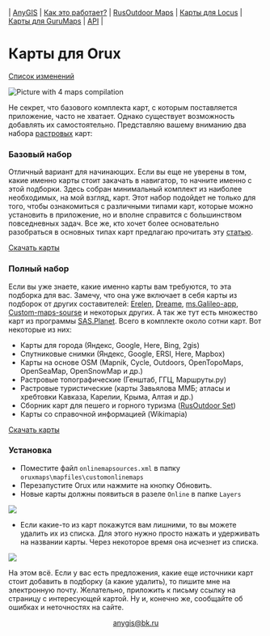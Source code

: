| [AnyGIS][01] | [Как это работает?][02] | [RusOutdoor Maps][03] | [Карты для Locus][04] | [Карты для GuruMaps][05] | [API][06] |


[01]: https://nnngrach.github.io/AnyGIS_maps/index
[02]: https://nnngrach.github.io/AnyGIS_maps/Web/Html/Description
[03]: https://nnngrach.github.io/AnyGIS_maps/Web/Html/RusOutdoor
[04]: https://nnngrach.github.io/AnyGIS_maps/Web/Html/Locus
[05]: https://nnngrach.github.io/AnyGIS_maps/Web/Html/Galileo
[06]: https://nnngrach.github.io/AnyGIS_maps/Web/Html/Api
[07]: https://nnngrach.github.io/AnyGIS_maps/Web/Html/Vektor_and_raster




# Карты для Orux

[Список изменений][0]

[0]: https://nnngrach.github.io/AnyGIS_maps/Web/Html/Changelog

![Picture with 4 maps compilation](https://nnngrach.github.io/AnyGIS_maps/Web/Img/4maps.png)



Не секрет, что базового комплекта карт, с которым поставляется приложение, часто не хватает. Однако существует возможность добавлять их самостоятельно. Представляю вашему вниманию два набора [растровых][07] карт:

### Базовый набор
Отличный вариант для начинающих. Если вы еще не уверены в том, какие именно карты стоит закачать в навигатор, то начните именно с этой подборки. Здесь собран минимальный комплект из наиболее необходимых, на мой взгляд, карт.  Этот набор подойдет не только для того, чтобы ознакомиться с различными типами карт, которые можно установить в приложение, но и вполне справится с большинством повседневных задач. Все же, кто хочет более основательно разобраться в основных типах карт предлагаю прочитать эту [статью][1].

[Скачать карты][2]


[1]: https://shuriktravel.ru/maps/

[2]: https://anygis.herokuapp.com/download/orux_short/onlinemapsources.xml




### Полный набор
Если вы уже знаете, какие именно карты вам требуются, то эта подборка для вас. Замечу, что она уже включает в себя карты из подборок от других составителей: [Erelen][6], [Dreame][7], [ms.Galileo-app][8], [Custom-maps-sourse][9] и некоторых других. А так же тут есть множество карт из программы [SAS.Planet][10]. Всего в комплекте около сотни карт. Вот некоторые из них:

- Карты для города (Яндекс, Google, Here, Bing, 2gis)
- Спутниковые снимки (Яндекс, Google, ERSI, Here, Mapbox) 
- Карты на основе OSM (Mapnik, Cycle, Outdoors, OpenTopoMaps, OpenSeaMap, OpenSnowMap и др.)
- Растровые топографические (Генштаб, ГГЦ, Маршруты.ру)
- Растровые туристические (карты Завьялова ММБ; атласы и хребтовки Кавказа, Карелии, Крыма, Алтая и др.)
- Сборник карт для пешего и горного туризма ([RusOutdoor Set][5])
- Карты со справочной информацией (Wikimapia)

[Скачать карты][11]



[5]: https://github.com/nnngrach/AnyGIS_maps/tree/master/Experimantal_area
[6]: https://melda.ru/locus/maps/
[7]: http://4pda.ru/forum/index.php?showtopic=210573&st=3060#entry52768866
[8]: https://ms.galileo-app.com/
[9]: https://custom-map-source.appspot.com/
[10]: http://www.sasgis.org/

[11]: https://anygis.herokuapp.com/download/orux_full/onlinemapsources.xml




### Установка

* Поместите файл `onlinemapsources.xml` в папку  `oruxmaps\mapfiles\customonlinemaps`
* Перезапустите Orux или нажмите на кнопку Обновить. 
* Новые карты должны появиться в разеле `Online` в папке `Layers`

![](https://nnngrach.github.io/AnyGIS_maps/Web/Img/oruxMapUpdater.png)

* Если какие-то из карт покажутся вам лишними, то вы можете удалить их из списка. Для этого нужно просто нажать и удерживать на названии карты. Через некоторое время она исчезнет из списка.

![](https://nnngrach.github.io/AnyGIS_maps/Web/Img/oruxMapDeleter.png)


На этом всё. Если у вас есть предложения, какие еще источники карт стоит добавить в подборку (а какие удалить), то пишите мне на электронную почту. Желательно, приложить к письму ссылку на страницу с интересующей картой. Ну и, конечно же, сообщайте об ошибках и неточностях на сайте.


<p align="center">
<a href="mailto:anygis@bk.ru">anygis@bk.ru</a> 
</p>

